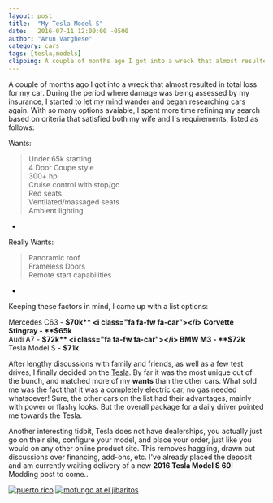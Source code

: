 ```yaml
---
layout: post
title:  "My Tesla Model S"
date:   2016-07-11 12:00:00 -0500
author: "Arun Varghese"
category: cars
tags: [tesla,models]
clipping: A couple of months ago I got into a wreck that almost resulted in total loss for my car. During the period where damage was being assessed by my insurance, I started to let my mind wander and began researching cars again. With so many options avaiable, I spent more time refining my search based on criteria that satisfied both my wife and I's requirements, listed as follows...
---
```


A couple of months ago I got into a wreck that almost resulted in total loss for my car. During the period where damage was being assessed by my insurance, I started to let my mind wander and began researching cars again. With so many options avaiable, I spent more time refining my search based on criteria that satisfied both my wife and I's requirements, listed as follows:

Wants:  

> Under 65k starting  
> 4 Door Coupe style  
> 300+ hp  
> Cruise control with stop/go  
> Red seats  
> Ventilated/massaged seats  
> Ambient lighting


+  

Really Wants:  

> Panoramic roof  
> Frameless Doors  
> Remote start capabilities  
>  

+  

Keeping these factors in mind, I came up with a list options:  

<i class="fa fa-fw fa-car"></i>  Mercedes C63 - **$70k**  
<i class="fa fa-fw fa-car"></i>  Corvette Stingray - **$65k**  
<i class="fa fa-fw fa-car"></i>  Audi A7 - **$72k**  
<i class="fa fa-fw fa-car"></i>  BMW M3  - **$72k**  
<i class="fa fa-fw fa-car"></i>  Tesla Model S - **$71k**  

After lengthy discussions with family and friends, as well as a few test drives, I finally decided on the [Tesla](https://www.teslamotors.com/).
By far it was the most unique out of the bunch, and matched more of my **wants** than the other cars. What sold me was the fact that it was a completely electric car, no gas needed whatsoever! Sure, the other cars on the list had their advantages, mainly with power or flashy looks. But the overall package for a daily driver pointed me towards the Tesla. 

Another interesting tidbit, Tesla does not have dealerships, you actually just go on their site, configure your model, and place your order, just like you would on any other online product site. This removes haggling, drawn out discussions over financing, add-ons, etc. I've already placed the deposit and am currently waiting delivery of a new **2016 Tesla Model S 60**! Modding post to come..


<div class="img-container">
	<a target="_blank" href="http://i.imgur.com/OMJPm0O.jpg"><img class="img-travel" src="http://i.imgur.com/OMJPm0Oh.jpg" alt
	="puerto rico"/></a>
	<a target="_blank" href="http://i.imgur.com/oFRmAdd.jpg"><img class="img-travel" src="http://i.imgur.com/oFRmAddh.jpg" alt="mofungo at el jibaritos"/></a>
</div>

